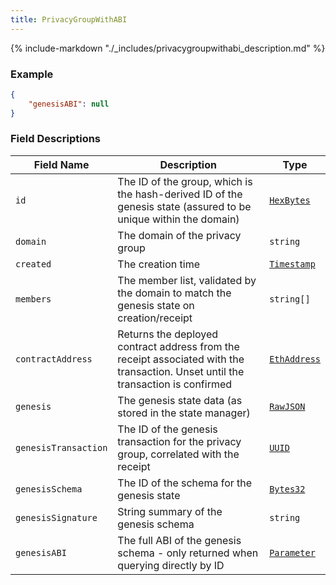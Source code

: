 ```yaml
---
title: PrivacyGroupWithABI
---
```

{% include-markdown "./_includes/privacygroupwithabi_description.md" %}

### Example

```json
{
    "genesisABI": null
}
```

### Field Descriptions

| Field Name | Description | Type |
|------------|-------------|------|
| `id` | The ID of the group, which is the hash-derived ID of the genesis state (assured to be unique within the domain) | [`HexBytes`](simpletypes.md#hexbytes) |
| `domain` | The domain of the privacy group | `string` |
| `created` | The creation time | [`Timestamp`](simpletypes.md#timestamp) |
| `members` | The member list, validated by the domain to match the genesis state on creation/receipt | `string[]` |
| `contractAddress` | Returns the deployed contract address from the receipt associated with the transaction. Unset until the transaction is confirmed | [`EthAddress`](simpletypes.md#ethaddress) |
| `genesis` | The genesis state data (as stored in the state manager) | [`RawJSON`](simpletypes.md#rawjson) |
| `genesisTransaction` | The ID of the genesis transaction for the privacy group, correlated with the receipt | [`UUID`](simpletypes.md#uuid) |
| `genesisSchema` | The ID of the schema for the genesis state | [`Bytes32`](simpletypes.md#bytes32) |
| `genesisSignature` | String summary of the genesis schema | `string` |
| `genesisABI` | The full ABI of the genesis schema - only returned when querying directly by ID | [`Parameter`](privacygroupinput.md#parameter) |

